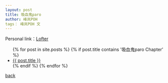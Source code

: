 ```yaml
---
layout: post
title: 吸血鬼paro
author: 峰岚POH
tags： 峰岚POH 文
---
```


Personal link：[Lofter](https://fenglanpoh.lofter.com/)

<ul>
  {% for post in site.posts %}
    {% if post.title contains '吸血鬼paro Chapter' %}
      <li>
        <a href="{{ post.url }}">{{ post.title }}</a>
      </li>
    {% endif %}
  {% endfor %}
</ul>


[back](https://allforyanchen.github.io/)
